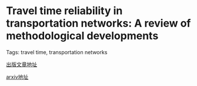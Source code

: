 # Travel time reliability in transportation networks: A review of methodological developments
Tags: travel time, transportation networks

[出版文章地址](https://pdf.sciencedirectassets.com/271729/1-s2.0-S0968090X22X00090/1-s2.0-S0968090X22002820/main.pdf?X-Amz-Security-Token=IQoJb3JpZ2luX2VjEBkaCXVzLWVhc3QtMSJHMEUCIG9EwMerj2f5Gx%2FWyW%2F%2FFa%2Bq74bWJm%2F0bVMnEnpE8nSwAiEAlLiguzGo2eUN7hdn4AO%2FcEY%2FY%2Ba%2Bxu7vbNztK5DZ8CUq1QQIsv%2F%2F%2F%2F%2F%2F%2F%2F%2F%2FARAFGgwwNTkwMDM1NDY4NjUiDGlrLs4ZERkwUvHteiqpBGefRelEUOJA6afYltYA4rK6zgTZkJe1zG1RvTB24fSXHDA2TmsuVPqcqFL7E27qAyOZb2skZJm99gINSX01UQMdpeBoUdqB0eQI07fCrfjUVrmO%2Fnres4DHEV2sE%2BSLI9%2BGXtlQhhQDo7OnpUzOpGgatHTu1Krdy6HAZS8vtYXxG1a2bjKcpwp9XtR%2F07mI4mBmrFZ8Y1eGvMQ%2B2uCvNdD3IsFiJ%2F41s4qqXOJmtaGeIVVjFXns8KULrF%2Fk30Q%2BVh1RTaLLEoOaGDfMfMWLlz11HIVLxXDmtEwWoq4Jn2z56bGWCUu1Qp1KvkX5tpAIMdLJroOLGiK6Xw3BgiN%2FJeZqgAU%2F2EADzeVXIJcIsUU69HF4nQd9DiwCp%2F8kxUg3VcQ7YroQZFnnq48ZQ%2FvryapdxtRNjX7h5HKBXK6L3bOWm0WFGmSV4oJ27b%2FNdLodm92428vatrWm5PPKpwSdj%2BKG0q4yKbAgoCmF2TEsmSMvFFOr%2F8MMBKDzFukdKoU1OgVUUtWFv1u%2B1qcg%2BTu0m6XkrMfCsDvixFOsRD1dTmuNe98%2BOuQfKoA2PqW0MVzlAAOHVk2Z4WsfBYdbNnZodgTL5BDf0KdViyiiFV27GBG%2F40WcsRJTel%2FPbR7IlzDTK0sX2Jhcx%2FKaXmyRNNeox17qhzgh00PzGDxDFDFchROpKQXuGKoY4nb%2F5Kd5RPYwbXmiDDdXVYtOwMCV0GAyBaRdKAnwBAVYy%2Fgwyb2EmQY6qQE2p3LKiaPuzWOEKAvsv1PvECQ7GvPwbnPQp2kOetm6baDZTnl7Qj6SPHbdifgxQ5CGuRSonR8bl3wB3iwMtvx1MZLDPrNsOc5PrZA1YYsHfy14HUWM2urkRFShcCEYInWMizC135KWHLB0gARr0PEyd583F8FtzKK55iP5TEupLJ%2F8Zs3StgfXOMz5Gdk3rtcuNprdoff4C76E0djNX4ojxzrWgSLbB7wQ&X-Amz-Algorithm=AWS4-HMAC-SHA256&X-Amz-Date=20220914T005441Z&X-Amz-SignedHeaders=host&X-Amz-Expires=300&X-Amz-Credential=ASIAQ3PHCVTYUES6Q47F%2F20220914%2Fus-east-1%2Fs3%2Faws4_request&X-Amz-Signature=957e19ca66a9c22a4e7f3aa37907750bb64f21f3029e5c1bea944ef4f91c4a3e&hash=b4c0af44729514beee937b02512b3ca23a8b985670b9188386ac0e3bdfce361e&host=68042c943591013ac2b2430a89b270f6af2c76d8dfd086a07176afe7c76c2c61&pii=S0968090X22002820&tid=spdf-1753aec6-c8c8-4070-80c8-a3769ae7273c&sid=feed9e897fd5034ba6983962830401548f57gxrqa&type=client&ua=5851015b53515100&rr=74a5271f0bac3c4c)

[arxiv地址](https://doi.org/10.48550/arXiv.2206.12696)
